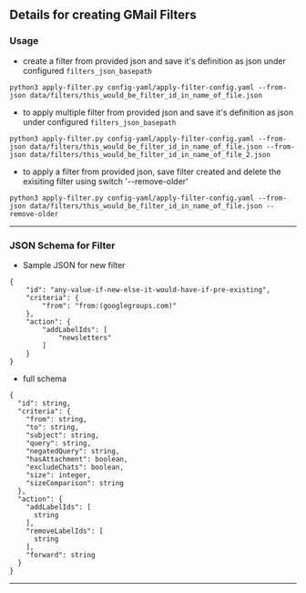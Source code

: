 
## Details for creating GMail Filters

### Usage

* create a filter from provided json and save it's definition as json under configured `filters_json_basepath`

```
python3 apply-filter.py config-yaml/apply-filter-config.yaml --from-json data/filters/this_would_be_filter_id_in_name_of_file.json
```

* to apply multiple filter from provided json and save it's definition as json under configured `filters_json_basepath`

```
python3 apply-filter.py config-yaml/apply-filter-config.yaml --from-json data/filters/this_would_be_filter_id_in_name_of_file.json --from-json data/filters/this_would_be_filter_id_in_name_of_file_2.json
```

* to apply a filter from provided json, save filter created and delete the exisiting filter using switch '--remove-older'

```
python3 apply-filter.py config-yaml/apply-filter-config.yaml --from-json data/filters/this_would_be_filter_id_in_name_of_file.json --remove-older
```

---

### JSON Schema for Filter

* Sample JSON for new filter

```
{
    "id": "any-value-if-new-else-it-would-have-if-pre-existing",
    "criteria": {
        "from": "from:(googlegroups.com)"
    },
    "action": {
        "addLabelIds": [
            "newsletters"
        ]
    }
}
```

* full schema

```
{
  "id": string,
  "criteria": {
    "from": string,
    "to": string,
    "subject": string,
    "query": string,
    "negatedQuery": string,
    "hasAttachment": boolean,
    "excludeChats": boolean,
    "size": integer,
    "sizeComparison": string
  },
  "action": {
    "addLabelIds": [
      string
    ],
    "removeLabelIds": [
      string
    ],
    "forward": string
  }
}
```

---
